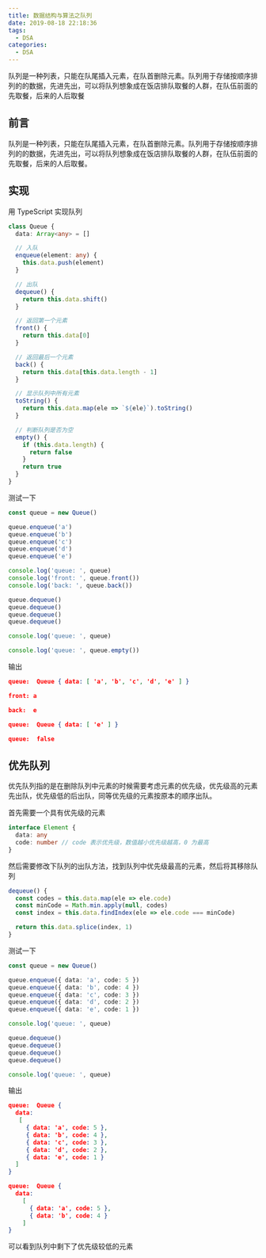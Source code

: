 ```yaml
---
title: 数据结构与算法之队列
date: 2019-08-18 22:18:36
tags:
  - DSA
categories:
  - DSA
---
```


队列是一种列表，只能在队尾插入元素，在队首删除元素。队列用于存储按顺序排列的的数据，先进先出，可以将队列想象成在饭店排队取餐的人群，在队伍前面的先取餐，后来的人后取餐

<!--more-->


## 前言

队列是一种列表，只能在队尾插入元素，在队首删除元素。队列用于存储按顺序排列的的数据，先进先出，可以将队列想象成在饭店排队取餐的人群，在队伍前面的先取餐，后来的人后取餐。

## 实现

用 TypeScript 实现队列

```ts
class Queue {
  data: Array<any> = []

  // 入队
  enqueue(element: any) {
    this.data.push(element)
  }

  // 出队
  dequeue() {
    return this.data.shift()
  }

  // 返回第一个元素
  front() {
    return this.data[0]
  }

  // 返回最后一个元素
  back() {
    return this.data[this.data.length - 1]
  }

  // 显示队列中所有元素
  toString() {
    return this.data.map(ele => `${ele}`).toString()
  }

  // 判断队列是否为空
  empty() {
    if (this.data.length) {
      return false
    }
    return true
  }
}
```

测试一下

```ts
const queue = new Queue()

queue.enqueue('a')
queue.enqueue('b')
queue.enqueue('c')
queue.enqueue('d')
queue.enqueue('e')

console.log('queue: ', queue)
console.log('front: ', queue.front())
console.log('back: ', queue.back())

queue.dequeue()
queue.dequeue()
queue.dequeue()
queue.dequeue()

console.log('queue: ', queue)

console.log('queue: ', queue.empty())
```

输出

```json
queue:  Queue { data: [ 'a', 'b', 'c', 'd', 'e' ] }

front: a

back:  e

queue:  Queue { data: [ 'e' ] }

queue:  false
```

## 优先队列

优先队列指的是在删除队列中元素的时候需要考虑元素的优先级，优先级高的元素先出队，优先级低的后出队，同等优先级的元素按原本的顺序出队。

首先需要一个具有优先级的元素

```ts
interface Element {
  data: any
  code: number // code 表示优先级，数值越小优先级越高，0 为最高
}
```

然后需要修改下队列的出队方法，找到队列中优先级最高的元素，然后将其移除队列

```ts
dequeue() {
  const codes = this.data.map(ele => ele.code)
  const minCode = Math.min.apply(null, codes)
  const index = this.data.findIndex(ele => ele.code === minCode)

  return this.data.splice(index, 1)
}
```

测试一下

```ts
const queue = new Queue()

queue.enqueue({ data: 'a', code: 5 })
queue.enqueue({ data: 'b', code: 4 })
queue.enqueue({ data: 'c', code: 3 })
queue.enqueue({ data: 'd', code: 2 })
queue.enqueue({ data: 'e', code: 1 })

console.log('queue: ', queue)

queue.dequeue()
queue.dequeue()
queue.dequeue()
queue.dequeue()

console.log('queue: ', queue)
```

输出

```json
queue:  Queue {
  data:
   [
     { data: 'a', code: 5 },
     { data: 'b', code: 4 },
     { data: 'c', code: 3 },
     { data: 'd', code: 2 },
     { data: 'e', code: 1 }
  ]
}

queue:  Queue {
  data:
    [
      { data: 'a', code: 5 },
      { data: 'b', code: 4 }
    ]
}
```

可以看到队列中剩下了优先级较低的元素
